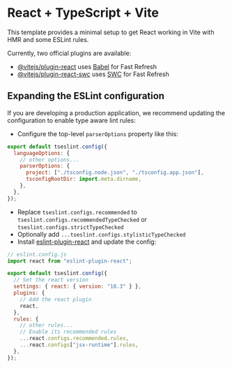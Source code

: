 # React + TypeScript + Vite

This template provides a minimal setup to get React working in Vite with HMR and some ESLint rules.

Currently, two official plugins are available:

- [@vitejs/plugin-react](https://github.com/vitejs/vite-plugin-react/blob/main/packages/plugin-react/README.md) uses [Babel](https://babeljs.io/) for Fast Refresh
- [@vitejs/plugin-react-swc](https://github.com/vitejs/vite-plugin-react-swc) uses [SWC](https://swc.rs/) for Fast Refresh

## Expanding the ESLint configuration

If you are developing a production application, we recommend updating the configuration to enable type aware lint rules:

- Configure the top-level `parserOptions` property like this:

```js
export default tseslint.config({
  languageOptions: {
    // other options...
    parserOptions: {
      project: ["./tsconfig.node.json", "./tsconfig.app.json"],
      tsconfigRootDir: import.meta.dirname,
    },
  },
});
```

- Replace `tseslint.configs.recommended` to `tseslint.configs.recommendedTypeChecked` or `tseslint.configs.strictTypeChecked`
- Optionally add `...tseslint.configs.stylisticTypeChecked`
- Install [eslint-plugin-react](https://github.com/jsx-eslint/eslint-plugin-react) and update the config:

```js
// eslint.config.js
import react from "eslint-plugin-react";

export default tseslint.config({
  // Set the react version
  settings: { react: { version: "18.3" } },
  plugins: {
    // Add the react plugin
    react,
  },
  rules: {
    // other rules...
    // Enable its recommended rules
    ...react.configs.recommended.rules,
    ...react.configs["jsx-runtime"].rules,
  },
});
```

<!-- const endPoint: Record<string, string> = {
  popular_movies: "/movie/popular",
  top_rated_movies: "/movie/top_rated",
  now_playing: "/movie/now_playing",
  upcoming_movies: "/movie/upcoming",
  search_movies: "/search/movie",

  popular_tv: "/tv/popular",
  top_rated_tv: "/tv/top_rated",
  airing_today: "/tv/airing_today",
  on_air_tv: "/tv/on_the_air",
  search_tv: "/search/tv",

  kdrama: "/discover/tv", // Use with "with_origin_country=KR" & "with_genres=18"
  anime: "/discover/tv", // Use with "with_origin_country=JP" & "with_genres=16"

  movie_genres: "/genre/movie/list",
  tv_genres: "/genre/tv/list",

  trending: "/trending/all/week",
  recommendations: "/movie/{movie_id}/recommendations",
  similar_movies: "/movie/{movie_id}/similar",

  streaming_movies: "/watch/providers/movie",
  streaming_tv: "/watch/providers/tv",
}; -->
